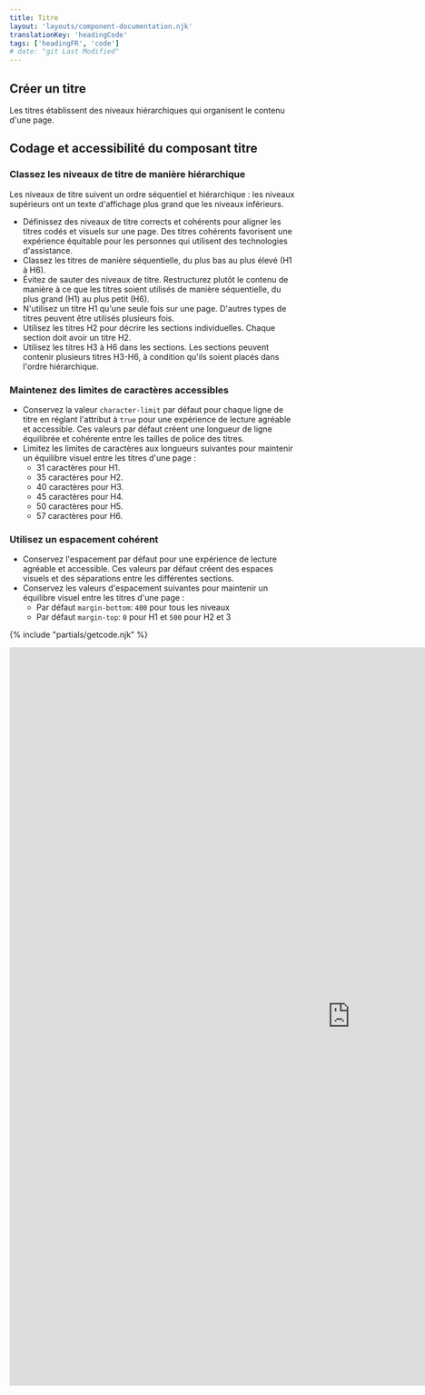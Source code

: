 ```yaml
---
title: Titre
layout: 'layouts/component-documentation.njk'
translationKey: 'headingCode'
tags: ['headingFR', 'code']
# date: "git Last Modified"
---
```


## Créer un titre

Les titres établissent des niveaux hiérarchiques qui organisent le contenu d'une page.

## Codage et accessibilité du composant titre

### Classez les niveaux de titre de manière hiérarchique

Les niveaux de titre suivent un ordre séquentiel et hiérarchique : les niveaux supérieurs ont un texte d'affichage plus grand que les niveaux inférieurs.

- Définissez des niveaux de titre corrects et cohérents pour aligner les titres codés et visuels sur une page. Des titres cohérents favorisent une expérience équitable pour les personnes qui utilisent des technologies d'assistance.
- Classez les titres de manière séquentielle, du plus bas au plus élevé (H1 à H6).
- Évitez de sauter des niveaux de titre. Restructurez plutôt le contenu de manière à ce que les titres soient utilisés de manière séquentielle, du plus grand (H1) au plus petit (H6).
- N'utilisez un titre H1 qu'une seule fois sur une page. D'autres types de titres peuvent être utilisés plusieurs fois.
- Utilisez les titres H2 pour décrire les sections individuelles. Chaque section doit avoir un titre H2.
- Utilisez les titres H3 à H6 dans les sections. Les sections peuvent contenir plusieurs titres H3-H6, à condition qu'ils soient placés dans l'ordre hiérarchique.

### Maintenez des limites de caractères accessibles

- Conservez la valeur `character-limit` par défaut pour chaque ligne de titre en réglant l'attribut à `true` pour une expérience de lecture agréable et accessible. Ces valeurs par défaut créent une longueur de ligne équilibrée et cohérente entre les tailles de police des titres.
- Limitez les limites de caractères aux longueurs suivantes pour maintenir un équilibre visuel entre les titres d'une page :
  - 31 caractères pour H1.
  - 35 caractères pour H2.
  - 40 caractères pour H3.
  - 45 caractères pour H4.
  - 50 caractères pour H5.
  - 57 caractères pour H6.

### Utilisez un espacement cohérent

- Conservez l'espacement par défaut pour une expérience de lecture agréable et accessible. Ces valeurs par défaut créent des espaces visuels et des séparations entre les différentes sections.
- Conservez les valeurs d'espacement suivantes pour maintenir un équilibre visuel entre les titres d'une page :
  - Par défaut `margin-bottom`: `400` pour tous les niveaux
  - Par défaut `margin-top`: `0` pour H1 et `500` pour H2 et 3

{% include "partials/getcode.njk" %}

<iframe
  title="Survol des propriétés et des évènements relatifs à gcds-heading."
  src="https://cds-snc.github.io/gcds-components/iframe.html?viewMode=docs&demo=true&singleStory=true&id=components-heading--events-properties"
  width="1200"
  height="1300"
  style="display: block; margin: 0 auto;"
  frameBorder="0"
  allow="clipboard-write"
></iframe>
